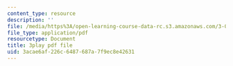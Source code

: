 ```yaml
---
content_type: resource
description: ''
file: /media/https%3A/open-learning-course-data-rc.s3.amazonaws.com/3-021j-introduction-to-modeling-and-simulation-spring-2012/3acae6af226c6487687a7f9ec8e42631_bf5IWKhSWRo.pdf
file_type: application/pdf
resourcetype: Document
title: 3play pdf file
uid: 3acae6af-226c-6487-687a-7f9ec8e42631
---
```

